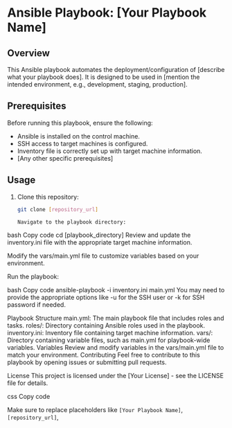 # Ansible Playbook: [Your Playbook Name]

## Overview

This Ansible playbook automates the deployment/configuration of [describe what your playbook does]. It is designed to be used in [mention the intended environment, e.g., development, staging, production].

## Prerequisites

Before running this playbook, ensure the following:

- Ansible is installed on the control machine.
- SSH access to target machines is configured.
- Inventory file is correctly set up with target machine information.
- [Any other specific prerequisites]

## Usage

1. Clone this repository:

   ```bash
   git clone [repository_url]

   Navigate to the playbook directory:

bash
Copy code
cd [playbook_directory]
Review and update the inventory.ini file with the appropriate target machine information.

Modify the vars/main.yml file to customize variables based on your environment.

Run the playbook:

bash
Copy code
ansible-playbook -i inventory.ini main.yml
You may need to provide the appropriate options like -u for the SSH user or -k for SSH password if needed.

Playbook Structure
main.yml: The main playbook file that includes roles and tasks.
roles/: Directory containing Ansible roles used in the playbook.
inventory.ini: Inventory file containing target machine information.
vars/: Directory containing variable files, such as main.yml for playbook-wide variables.
Variables
Review and modify variables in the vars/main.yml file to match your environment.
Contributing
Feel free to contribute to this playbook by opening issues or submitting pull requests.

License
This project is licensed under the [Your License] - see the LICENSE file for details.

css
Copy code

Make sure to replace placeholders like `[Your Playbook Name]`, `[repository_url]`, 
